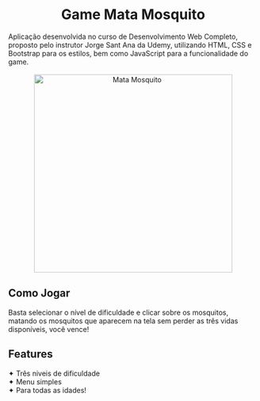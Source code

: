 <h1 align="center">Game Mata Mosquito</h1>
Aplicação desenvolvida no curso de Desenvolvimento Web Completo, proposto pelo instrutor Jorge Sant Ana da Udemy, utilizando HTML, CSS e Bootstrap para os 
estilos, bem como JavaScript para a funcionalidade do game.
<br>
<br>
<div align="center">
  <img height="400" alt="Mata Mosquito" title="ImagemMataMosquito" src="https://user-images.githubusercontent.com/89158985/186244914-7c375c7a-b1c2-4b66-b181-8105874ca166.png" />
</div>

## Como Jogar ##
Basta selecionar o nível de dificuldade e clicar sobre os mosquitos, matando os mosquitos que aparecem na tela sem perder as três vidas disponíveis, você vence!

## Features ##
✦ Três niveis de dificuldade <br>
✦ Menu simples <br> 
✦ Para todas as idades!
